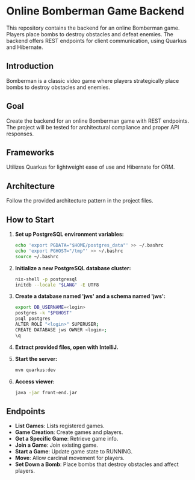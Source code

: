 # Online Bomberman Game Backend

This repository contains the backend for an online Bomberman game. Players place bombs to destroy obstacles and defeat enemies. The backend offers REST endpoints for client communication, using Quarkus and Hibernate.

## Introduction

Bomberman is a classic video game where players strategically place bombs to destroy obstacles and enemies.

## Goal

Create the backend for an online Bomberman game with REST endpoints. The project will be tested for architectural compliance and proper API responses.

## Frameworks

Utilizes Quarkus for lightweight ease of use and Hibernate for ORM.

## Architecture

Follow the provided architecture pattern in the project files.

## How to Start

1. **Set up PostgreSQL environment variables:**
    ```bash
    echo 'export PGDATA="$HOME/postgres_data"' >> ~/.bashrc
    echo 'export PGHOST="/tmp"' >> ~/.bashrc
    source ~/.bashrc
    ```

2. **Initialize a new PostgreSQL database cluster:**
    ```bash
    nix-shell -p postgresql
    initdb --locale "$LANG" -E UTF8
    ```

3. **Create a database named 'jws' and a schema named 'jws':**
    ```bash
    export DB_USERNAME=<login>
    postgres -k "$PGHOST"
    psql postgres
    ALTER ROLE "<login>" SUPERUSER;
    CREATE DATABASE jws OWNER <login>;
    \q
    ```

4. **Extract provided files, open with IntelliJ.**

5. **Start the server:**
    ```bash
    mvn quarkus:dev
    ```

6. **Access viewer:**
    ```bash
    java -jar front-end.jar
    ```

## Endpoints

- **List Games**: Lists registered games.
- **Game Creation**: Create games and players.
- **Get a Specific Game**: Retrieve game info.
- **Join a Game**: Join existing game.
- **Start a Game**: Update game state to RUNNING.
- **Move**: Allow cardinal movement for players.
- **Set Down a Bomb**: Place bombs that destroy obstacles and affect players.
